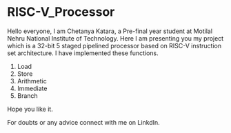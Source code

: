 # RISC-V_Processor
Hello everyone,
I am Chetanya Katara, a Pre-final year student at Motilal Nehru National Institute of Technology.
Here I am presenting you my project which is a 32-bit 5 staged pipelined processor based on RISC-V instruction set architecture.
I have implemented these functions.

1. Load
2. Store
3. Arithmetic
4. Immediate
5. Branch

Hope you like it.

For doubts or any advice connect with me on LinkdIn.
